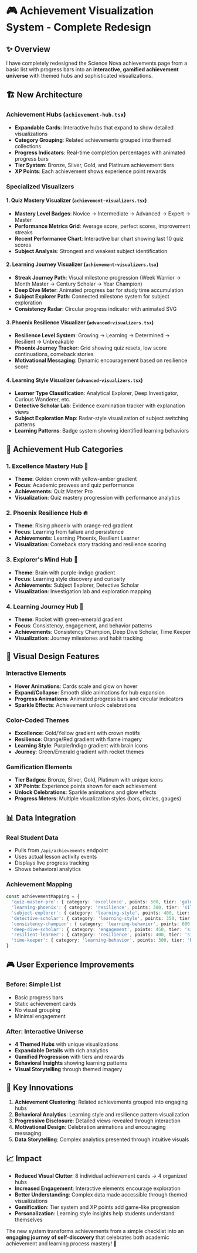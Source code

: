 # 🎮 Achievement Visualization System - Complete Redesign

## ✨ **Overview**

I have completely redesigned the Science Nova achievements page from a basic list with progress bars into an **interactive, gamified achievement universe** with themed hubs and sophisticated visualizations.

## 🏗️ **New Architecture**

### **Achievement Hubs** (`achievement-hub.tsx`)
- **Expandable Cards**: Interactive hubs that expand to show detailed visualizations
- **Category Grouping**: Related achievements grouped into themed collections
- **Progress Indicators**: Real-time completion percentages with animated progress bars
- **Tier System**: Bronze, Silver, Gold, and Platinum achievement tiers
- **XP Points**: Each achievement shows experience point rewards

### **Specialized Visualizers**

#### 1. **Quiz Mastery Visualizer** (`achievement-visualizers.tsx`)
- **Mastery Level Badges**: Novice → Intermediate → Advanced → Expert → Master
- **Performance Metrics Grid**: Average score, perfect scores, improvement streaks
- **Recent Performance Chart**: Interactive bar chart showing last 10 quiz scores
- **Subject Analysis**: Strongest and weakest subject identification

#### 2. **Learning Journey Visualizer** (`achievement-visualizers.tsx`)
- **Streak Journey Path**: Visual milestone progression (Week Warrior → Month Master → Century Scholar → Year Champion)
- **Deep Dive Meter**: Animated progress bar for study time accumulation
- **Subject Explorer Path**: Connected milestone system for subject exploration
- **Consistency Radar**: Circular progress indicator with animated SVG

#### 3. **Phoenix Resilience Visualizer** (`advanced-visualizers.tsx`)
- **Resilience Level System**: Growing → Learning → Determined → Resilient → Unbreakable
- **Phoenix Journey Tracker**: Grid showing quiz resets, low score continuations, comeback stories
- **Motivational Messaging**: Dynamic encouragement based on resilience score

#### 4. **Learning Style Visualizer** (`advanced-visualizers.tsx`)
- **Learner Type Classification**: Analytical Explorer, Deep Investigator, Curious Wanderer, etc.
- **Detective Scholar Lab**: Evidence examination tracker with explanation views
- **Subject Exploration Map**: Radar-style visualization of subject switching patterns
- **Learning Patterns**: Badge system showing identified learning behaviors

## 🎯 **Achievement Hub Categories**

### 1. **Excellence Mastery Hub** 👑
- **Theme**: Golden crown with yellow-amber gradient
- **Focus**: Academic prowess and quiz performance
- **Achievements**: Quiz Master Pro
- **Visualization**: Quiz mastery progression with performance analytics

### 2. **Phoenix Resilience Hub** 🔥
- **Theme**: Rising phoenix with orange-red gradient  
- **Focus**: Learning from failure and persistence
- **Achievements**: Learning Phoenix, Resilient Learner
- **Visualization**: Comeback story tracking and resilience scoring

### 3. **Explorer's Mind Hub** 🧠
- **Theme**: Brain with purple-indigo gradient
- **Focus**: Learning style discovery and curiosity
- **Achievements**: Subject Explorer, Detective Scholar
- **Visualization**: Investigation lab and exploration mapping

### 4. **Learning Journey Hub** 🚀
- **Theme**: Rocket with green-emerald gradient
- **Focus**: Consistency, engagement, and behavior patterns
- **Achievements**: Consistency Champion, Deep Dive Scholar, Time Keeper
- **Visualization**: Journey milestones and habit tracking

## 🎨 **Visual Design Features**

### **Interactive Elements**
- **Hover Animations**: Cards scale and glow on hover
- **Expand/Collapse**: Smooth slide animations for hub expansion
- **Progress Animations**: Animated progress bars and circular indicators
- **Sparkle Effects**: Achievement unlock celebrations

### **Color-Coded Themes**
- **Excellence**: Gold/Yellow gradient with crown motifs
- **Resilience**: Orange/Red gradient with flame imagery
- **Learning Style**: Purple/Indigo gradient with brain icons
- **Journey**: Green/Emerald gradient with rocket themes

### **Gamification Elements**
- **Tier Badges**: Bronze, Silver, Gold, Platinum with unique icons
- **XP Points**: Experience points shown for each achievement
- **Unlock Celebrations**: Sparkle animations and glow effects
- **Progress Meters**: Multiple visualization styles (bars, circles, gauges)

## 📊 **Data Integration**

### **Real Student Data**
- Pulls from `/api/achievements` endpoint
- Uses actual lesson activity events
- Displays live progress tracking
- Shows behavioral analytics

### **Achievement Mapping**
```typescript
const achievementMapping = {
  'quiz-master-pro': { category: 'excellence', points: 500, tier: 'gold' },
  'learning-phoenix': { category: 'resilience', points: 300, tier: 'silver' },
  'subject-explorer': { category: 'learning-style', points: 400, tier: 'silver' },
  'detective-scholar': { category: 'learning-style', points: 350, tier: 'bronze' },
  'consistency-champion': { category: 'learning-behavior', points: 600, tier: 'gold' },
  'deep-dive-scholar': { category: 'engagement', points: 450, tier: 'silver' },
  'resilient-learner': { category: 'resilience', points: 400, tier: 'silver' },
  'time-keeper': { category: 'learning-behavior', points: 300, tier: 'bronze' }
}
```

## 🎮 **User Experience Improvements**

### **Before**: Simple List
- Basic progress bars
- Static achievement cards
- No visual grouping
- Minimal engagement

### **After**: Interactive Universe
- **4 Themed Hubs** with unique visualizations
- **Expandable Details** with rich analytics
- **Gamified Progression** with tiers and rewards
- **Behavioral Insights** showing learning patterns
- **Visual Storytelling** through themed imagery

## 🚀 **Key Innovations**

1. **Achievement Clustering**: Related achievements grouped into engaging hubs
2. **Behavioral Analytics**: Learning style and resilience pattern visualization
3. **Progressive Disclosure**: Detailed views revealed through interaction
4. **Motivational Design**: Celebration animations and encouraging messaging
5. **Data Storytelling**: Complex analytics presented through intuitive visuals

## 📈 **Impact**

- **Reduced Visual Clutter**: 8 individual achievement cards → 4 organized hubs
- **Increased Engagement**: Interactive elements encourage exploration
- **Better Understanding**: Complex data made accessible through themed visualizations
- **Gamification**: Tier system and XP points add game-like progression
- **Personalization**: Learning style insights help students understand themselves

The new system transforms achievements from a simple checklist into an **engaging journey of self-discovery** that celebrates both academic achievement and learning process mastery! 🌟
